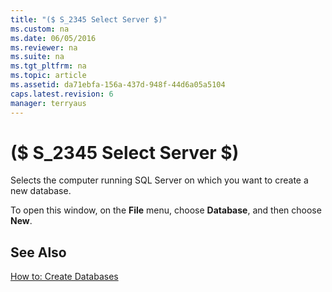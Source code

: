 ```yaml
---
title: "($ S_2345 Select Server $)"
ms.custom: na
ms.date: 06/05/2016
ms.reviewer: na
ms.suite: na
ms.tgt_pltfrm: na
ms.topic: article
ms.assetid: da71ebfa-156a-437d-948f-44d6a05a5104
caps.latest.revision: 6
manager: terryaus
---
```

# ($ S_2345 Select Server $)
Selects the computer running SQL Server on which you want to create a new database.  
  
 To open this window, on the **File** menu, choose **Database**, and then choose **New**.  
  
## See Also  
 [How to: Create Databases](../Topic/How%20to:%20Create%20Databases.md)